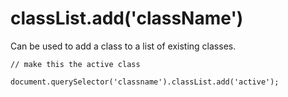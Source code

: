 # classList.add('className')

Can be used to add a class to a list of existing classes.

    
    // make this the active class
    
    document.querySelector('classname').classList.add('active');